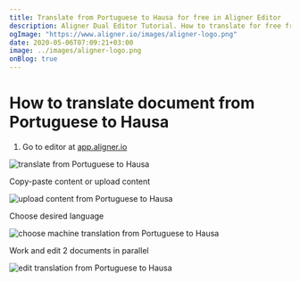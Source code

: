 ```yaml
---
title: Translate from Portuguese to Hausa for free in Aligner Editor
description: Aligner Dual Editor Tutorial. How to translate for free from Portuguese to Hausa. Aligner is multilingual document management platform. 
ogImage: "https://www.aligner.io/images/aligner-logo.png"
date: 2020-05-06T07:09:21+03:00
image: ../images/aligner-logo.png
onBlog: true
---
```


# How to translate document from Portuguese to Hausa

1. Go to editor at [app.aligner.io](https://app.aligner.io "Aligner App web page")

![translate from Portuguese to Hausa](../aligner-blank-editor.png "translate from Portuguese to Hausa")

Copy-paste content or upload content

![upload content from Portuguese to Hausa](../aligner-uploaded-document.png "upload content from Portuguese to Hausa")

Choose desired language

![choose machine translation from Portuguese to Hausa](../aligner-language-dropdown.png "choose machine translation from Portuguese to Hausa")

Work and edit 2 documents in parallel

![edit translation from Portuguese to Hausa](../aligner-double-sitded-editor.png "edit translation from Portuguese to Hausa")


